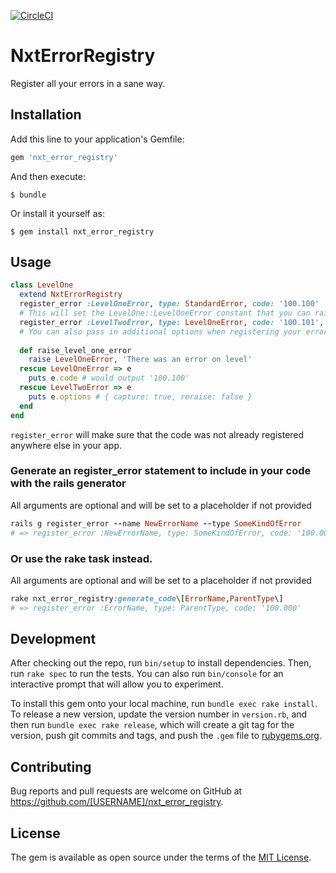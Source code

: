 [![CircleCI](https://circleci.com/gh/nxt-insurance/nxt_error_registry.svg?style=svg)](https://circleci.com/gh/nxt-insurance/nxt_error_registry)

# NxtErrorRegistry

Register all your errors in a sane way.

## Installation

Add this line to your application's Gemfile:

```ruby
gem 'nxt_error_registry'
```

And then execute:

    $ bundle

Or install it yourself as:

    $ gem install nxt_error_registry

## Usage

```ruby
class LevelOne
  extend NxtErrorRegistry
  register_error :LevelOneError, type: StandardError, code: '100.100'
  # This will set the LevelOne::LevelOneError constant that you can raise anywhere
  register_error :LevelTwoError, type: LevelOneError, code: '100.101', capture: true, reraise: false
  # You can also pass in additional options when registering your errors. These will be available on you error class 
  
  def raise_level_one_error
    raise LevelOneError, 'There was an error on level'
  rescue LevelOneError => e
    puts e.code # would output '100.100'
  rescue LevelTwoError => e
    puts e.options # { capture: true, reraise: false } 
  end
end
```

`register_error` will make sure that the code was not already registered anywhere else in your app. 

### Generate an register_error statement to include in your code with the rails generator

All arguments are optional and will be set to a placeholder if not provided 

```ruby
rails g register_error --name NewErrorName --type SomeKindOfError 
# => register_error :NewErrorName, type: SomeKindOfError, code: '100.000'
``` 

### Or use the rake task instead. 

All arguments are optional and will be set to a placeholder if not provided

```ruby
rake nxt_error_registry:generate_code\[ErrorName,ParentType\] 
# => register_error :ErrorName, type: ParentType, code: '100.000'
```
## Development

After checking out the repo, run `bin/setup` to install dependencies. Then, run `rake spec` to run the tests. You can also run `bin/console` for an interactive prompt that will allow you to experiment.

To install this gem onto your local machine, run `bundle exec rake install`. To release a new version, update the version number in `version.rb`, and then run `bundle exec rake release`, which will create a git tag for the version, push git commits and tags, and push the `.gem` file to [rubygems.org](https://rubygems.org).

## Contributing

Bug reports and pull requests are welcome on GitHub at https://github.com/[USERNAME]/nxt_error_registry.

## License

The gem is available as open source under the terms of the [MIT License](https://opensource.org/licenses/MIT).
